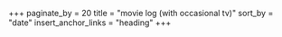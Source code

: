+++
paginate_by = 20
title = "movie log (with occasional tv)"
sort_by = "date"
insert_anchor_links = "heading"
+++
